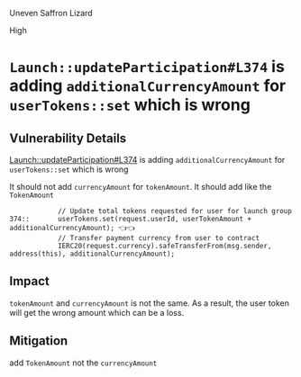 Uneven Saffron Lizard

High

# `Launch::updateParticipation#L374` is adding `additionalCurrencyAmount` for `userTokens::set` which is wrong

## Vulnerability Details

[Launch::updateParticipation#L374](https://github.com/sherlock-audit/2025-02-rova/blob/main/rova-contracts/src/Launch.sol#L374) is adding `additionalCurrencyAmount` for `userTokens::set` which is wrong

It should not add `currencyAmount` for `tokenAmount`.
It should add like the `TokenAmount`

```Solidity
            // Update total tokens requested for user for launch group
374::       userTokens.set(request.userId, userTokenAmount + additionalCurrencyAmount); 👈👈
            // Transfer payment currency from user to contract
            IERC20(request.currency).safeTransferFrom(msg.sender, address(this), additionalCurrencyAmount);
```

## Impact

`tokenAmount` and `currencyAmount` is not the same. As a result, the user token will get the wrong amount which can be a loss.

## Mitigation

add `TokenAmount` not the `currencyAmount`
